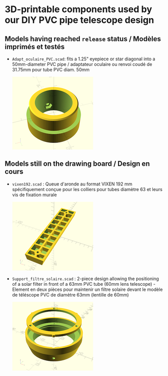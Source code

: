 # 3D-printable components used by our DIY PVC pipe telescope design

## Models having reached `release` status / Modèles imprimés et testés

* `Adapt_oculaire_PVC.scad`: fits a 1.25" eyepiece or star diagonal into a 50mm-diameter PVC pipe / adaptateur oculaire ou renvoi coudé de 31.75mm pour tube PVC diam. 50mm

  ![](_Previews/Adapt_oculaire_PVC.png)

## Models still on the drawing board / Design en cours

* `vixen192.scad` : Queue d'aronde au format VIXEN 192 mm spécifiquement conçue pour les colliers pour tubes diamètre 63 et leurs vis de fixation murale

  ![](_Previews/vixen192.png)

* `Support_filtre_solaire.scad` : 2-piece design allowing the positioning of a solar filter in front of a 63mm PVC tube (60mm lens telescope) - Element en deux pièces pour maintenir un filtre solaire devant le modèle de téléscope PVC de diamètre 63mm (lentille de 60mm)

  ![](_Previews/Support_filtre_solaire.png)

